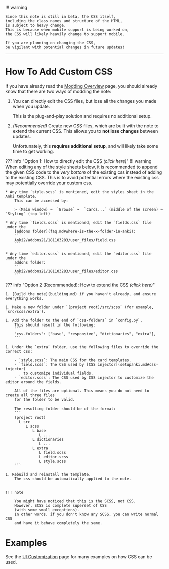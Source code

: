 
!!! warning

    Since this note is still in beta, the CSS itself,
    including the class names and structure of the HTML,
    is subject to heavy change.
    This is because when mobile support is being worked on,
    the CSS will likely heavily change to support mobile.

    If you are planning on changing the CSS,
    be vigilant with potential changes in future updates!


---

# How To Add Custom CSS

If you have already read the [Modding Overview](modding.md) page,
you should already know that there are two ways of modding the note:

1. You can directly edit the CSS files, but lose all the changes you made when you update.

    This is the plug-and-play solution and requires no additional setup.

1. *(Recommended)* Create new CSS files, which are built with the note to extend the current CSS.
    This allows you to **not lose changes** between updates.

    Unfortunately, this **requires additional setup**, and will likely take some time to get working.

??? info "Option 1: How to directly edit the CSS *(click here)*"
    !!! warning
        When editing any of the style sheets below, it is recommended to append the given CSS code
        to the *very bottom* of the existing css instead of adding to the existing CSS.
        This is to avoid potential errors where the existing css may potentially override your custom css.


    * Any time `style.scss` is mentioned, edit the styles sheet in the Anki template.
        This can be accessed by:

        > (Main window) →  `Browse` →  `Cards...` (middle of the screen) →  `Styling` (top left)

    * Any time `fields.scss` is mentioned, edit the `fields.css` file under the
        [addons folder](faq.md#where-is-the-x-folder-in-anki):
        ```
        Anki2/addons21/181103283/user_files/field.css
        ```

    * Any time `editor.scss` is mentioned, edit the `editor.css` file under the
        addons folder:
        ```
        Anki2/addons21/181103283/user_files/editor.css
        ```


??? info "Option 2 (Recommended): How to extend the CSS *(click here)*"

    1. [Build the note](building.md) if you haven't already, and ensure everything works.

    1. Make a new folder under `(project root)/src/scss` (for example, `src/scss/extra`).

    1. Add the folder to the end of `css-folders` in `config.py`.
        This should result in the following:
        ```
        "css-folders": ["base", "responsive", "dictionaries", "extra"],
        ```

    1. Under the `extra` folder, use the following files to override the correct css:

        - `style.scss`: The main CSS for the card templates.
        - `field.scss`: The CSS used by [CSS injector](setupanki.md#css-injector)
            to customize individual fields.
        - `editor.scss`: The CSS used by CSS injector to customize the editor around the fields.

        All of the files are optional. This means you do not need to create all three files
        for the folder to be valid.

        The resulting folder should be of the format:
        ```
        (project root)
          L src
             L scss
                L base
                   L ...
                L dictionaries
                   L ...
                L extra
                   L field.scss
                   L editor.scss
                   L style.scss
        ```

    1. Rebuild and reinstall the template.
        The css should be automatically applied to the note.


    !!! note

        You might have noticed that this is the SCSS, not CSS.
        However, SCSS is complete superset of CSS
        (with some small exceptions).
        In other words, if you don't know any SCSS, you can write normal CSS
        and have it behave completely the same.



# Examples
See the [UI Customization](uicustomization.md) page for many examples on how CSS can be used.


<!--
!!! note
    Unlike [regular overrides](overrides.md) and [modules](modules.md),
    custom CSS cannot be defined in the `overrides` folder,
    due to a complication in the current build system.
    I will be working on a way to define this in the `overrides` folder in the future.
-->
